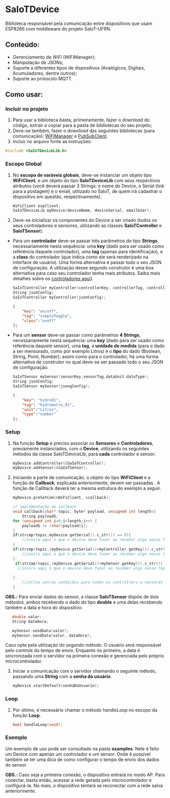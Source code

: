 # SaIoTDevice

Biblioteca responsável pela comunicação entre dispositivos que usam ESP8266 com middleware do projeto SaIoT-UFRN.

## Conteúdo:
- Gerenciamento de *WiFi* (WiFiManager);
- Manipulação de JSONs;
- Suporte a diferentes tipos de dispositivos (Analógicos, Digitais, Acumuladores, dentre outros);
- Suporte ao protocolo MQTT.

## Como usar:
### Incluir  no projeto
1. Para usar a biblioteca basta, primeiramente, fazer o *download* do código, extrair e copiar para a pasta de bibliotecas do seu projeto;
2. Deve-se também, fazer o *download* das seguintes bibliotecas (para comunicação): [WiFiManager](https://github.com/apenaz/WiFiManager) e [PubSubClient](https://github.com/knolleary/pubsubclient).
3. Incluir no arquivo fonte as instruções: 
```c
#include <SaIoTDeviceLib.h>
```

### Escopo Global 
1. No **escopo de varáveis globais**, deve-se instanciar um objeto  tipo **WiFiClient**, e um objeto do tipo **SaIoTDeviceLib** com seus respectivos atributos (você deverá passar 3 Strings: o nome do Device, o Serial (link para a postagem) e o email, utilizado no SaIoT, de quem irá cadastrar o dispositivo em questão, respectivamente).
	  ```c++
	WiFiClient espClient;
	SaIoTDeviceLib myDevice(deviceName, deviceSerial, emailUser);
	```
2. Deve-se inicializar os componentes do Device a ser criado (todos os seus controladores e sensores, utilizando as classes **SaIoTController** e **SaIoTSensor**):
	
- Para um **controlador** deve-se passar três parâmetros do tipo **Strings**, necessariamente nesta sequência: uma **key** (dado para ser usado como referência daquele controlador), uma **tag** (apenas para identificação), e a **class** do controlador (que indica como ele será renderizado na interface de usuário). Uma forma alternativa é passar todo o seu JSON de configuração. A utilização desse segundo construtor é uma boa alternativa para caso seu controlador tenha mais atributos. Saiba mais detalhes sobre os [controladores aqui](https://danielaraujorn.github.io/blog/2018/09/18/controladores.html)). 
	
	```c++
	SaIoTController myController(controllerKey, controllerTag, controllerType);
	String jsonConfig;
	SaIoTController myController(jsonConfig);
	```

	```json
	{	
		"key": "on/off",
		"tag": "simpleToggle",
		"class":"onoff"
	};
	```
- Para um **sensor** deve-se passar como parâmetros **4 Strings**, necessariamente nesta sequência: uma **key** (dado para ser usado como referência daquele sensor), uma **tag**, a **unidade de medida** (para o dado a ser mensurado, como por exemplo Litros) e o **tipo** do dado (Boolean, String, Point, Number); assim como para o controlador, há uma forma alternativa de construtor no qual deve-se ser passado todo o seu JSON de configuração. 
	```c++
	SaIoTSensor mySensor(sensorKey,sensorTag,dataUnit,dataType);
	String jsonConfig;
	SaIoTSensor mySensor(jsongConfig);
	```
	```json
	{	
		"key": "hidro01",
		"tag": "hidrometro_01",
		"unit":"Litros",
		"type":"number"
	};
	```
### Setup
1. Na função **Setup** é preciso associar os **Sensores** e **Controladores**, previamente instanciados, com o **Device**, utilizando os seguintes métodos da classe SaIoTDeviceLib, para **cada** controlador e sensor:

	```c++
	myDevice.addController(&SaIoTController);
	myDevice.addSensor(&SaIoTSensor);
	```
2.  Iniciando a parte de comunicação, o objeto do tipo **WiFiClient** e a função de **Callback**, explicada anteriormente, devem ser passadas . A função de Callback deverá ter a mesma estrutura do exemplo a seguir.

	```c++
	myDevice.preSetCom(&WiFiClient, &callback);

	```

	```c++
	// implementação do callback
	void callback(char* topic, byte* payload, unsigned int length){
		String payloadS;	
  	for (unsigned int i=0;i<length;i++) {
    	payloadS += (char)payload[i];
	}
  	if(strcmp(topic,myDevice.getSerial().c_str()) == 0){
		//insira aqui o que o device deve fazer ao receber algo nesse tópico
  	}
  	if(strcmp(topic,(myDevice.getSerial()+myController.getKey()).c_str()) == 0){
    	//insira aqui o que o device deve fazer ao receber algo nesse tópico
  	}
	 if(strcmp(topic,(myDevice.getSerial()+mySensor.getKey()).c_str()) == 0){
      //insira aqui o que o device deve fazer ao receber algo nesse tópico
			
  	}
		//inclua outras condições para todos os controllers e sensores
	}
	
	```
 **OBS.:** Para enviar dados do sensor, a classe **SaIoTSensor** dispõe de dois métodos, ambos recebendo o dado do tipo **double** e uma delas recebendo também a data e hora do dispositivo.

 ```c++
 	double valor;
	String dataHora;

	mySensor.sendData(valor);
	mySensor.sendData(valor, dataHora);
 ```
 Caso opte pela utilização do segundo método. O usuário será responsável pelo controle do tempo de envio. Enquanto no primeiro, a data é sincronizada com o servidor na primeira conexão e gerenciada pelo próprio microcontrolador.


3.  Iniciar a comunicação com o servidor chamando o seguinte método, passando uma **String** com a **senha do usuário**.

	```c++
	myDevice.startDefault(senhaDoUsuario);
	```
### Loop

1. Por último, é necessário chamar o método handleLoop no escopo da função **Loop**.
	```c++
	bool handleLoop(void);

	```
### Exemplo
Um exemplo de uso pode ser consultado na pasta **examples**. Nele é feito um Device com apenas um controlador e um sensor. Onde é possível também se ter uma dica de como configurar o tempo de envio dos dados do sensor.

**OBS.:** Caso seja a primeira conexão, o dispositivo entrará no modo AP. Para conectar, basta então, acessar a rede gerada pelo microcontrolador e configurá-la. No mais, o dispositivo tentará se reconectar com a rede salva anteriormente.


